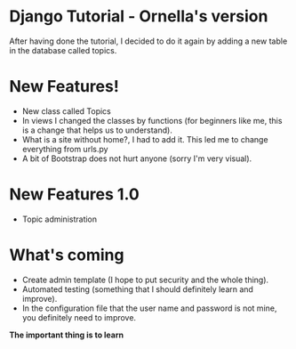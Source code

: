 # Django Tutorial - Ornella's version

After having done the tutorial, I decided to do it again by adding a new table in the database called topics.

# New Features!

  - New class called Topics
  - In views I changed the classes by functions (for beginners like me, this is a change that helps us to understand).
  - What is a site without home?, I had to add it. This led me to change everything from urls.py
  - A bit of Bootstrap does not hurt anyone (sorry I'm very visual).
  
# New Features 1.0
  
  - Topic administration  

# What's coming

  - Create admin template (I hope to put security and the whole thing).
  - Automated testing (something that I should definitely learn and improve).
  - In the configuration file that the user name and password is not mine, you definitely need to improve.
  
  
**The important thing is to learn**
